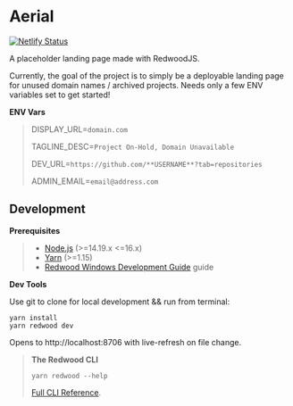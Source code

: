 # Aerial

[![Netlify Status](https://api.netlify.com/api/v1/badges/70c412ac-93ab-48e2-ac6f-cbe5974f04e5/deploy-status)](https://app.netlify.com/sites/chipper-marshmallow-04769e/deploys)

A placeholder landing page made with RedwoodJS.

Currently, the goal of the project is to simply be a deployable landing page for unused domain names / archived projects.  Needs only a few ENV variables set to get started!

**ENV Vars**

> DISPLAY_URL=`domain.com`
>
> TAGLINE_DESC=`Project On-Hold, Domain Unavailable`
>
> DEV_URL=`https://github.com/**USERNAME**?tab=repositories`
>
> ADMIN_EMAIL=`email@address.com`

## Development

**Prerequisites**

> - [Node.js](https://nodejs.org/en/) (>=14.19.x <=16.x)
> - [Yarn](https://yarnpkg.com/) (>=1.15)
> - [Redwood Windows Development Guide](https://redwoodjs.com/docs/how-to/windows-development-setup) guide

**Dev Tools**

Use git to clone for local development && run from terminal:

```
yarn install
yarn redwood dev
```

Opens to http://localhost:8706 with live-refresh on file change.

> **The Redwood CLI**
>
> ```
> yarn redwood --help
> ```
>
> [Full CLI Reference](https://redwoodjs.com/docs/cli-commands).
